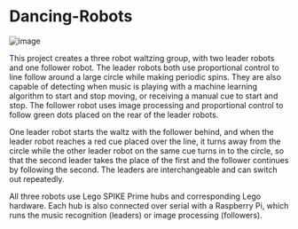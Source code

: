 # Dancing-Robots

![image](https://user-images.githubusercontent.com/58706533/116562096-e2670b80-a8d0-11eb-9ed1-cea526e52c13.png)

This project creates a three robot waltzing group, with two leader robots and one follower robot.
The leader robots both use proportional control to line follow around a large circle while making periodic spins. They are also capable of detecting when music is playing with a machine learning algorithm to start and stop moving, or receiving a manual cue to start and stop. The follower robot uses image processing and proportional control to follow green dots placed on the rear of the leader robots. 

One leader robot starts the waltz with the follower behind, and when the leader robot reaches a red cue placed over the line, it turns away from the circle while the other leader robot on the same cue turns in to the circle, so that the second leader takes the place of the first and the follower continues by following the second. The leaders are interchangeable and can switch out repeatedly. 

All three robots use Lego SPIKE Prime hubs and corresponding Lego hardware. Each hub is also connected over serial with a Raspberry Pi, which runs the music recognition (leaders) or image processing (followers).
